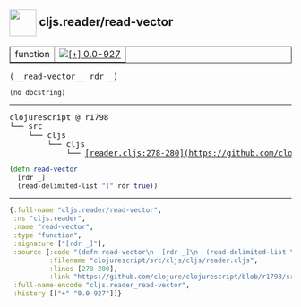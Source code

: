 ## <img width="48px" valign="middle" src="http://i.imgur.com/Hi20huC.png"> cljs.reader/read-vector

 <table border="1">
<tr>
<td>function</td>
<td><a href="https://github.com/cljsinfo/api-refs/tree/0.0-927"><img valign="middle" alt="[+] 0.0-927" src="https://img.shields.io/badge/+-0.0--927-lightgrey.svg"></a> </td>
</tr>
</table>

 <samp>
(__read-vector__ rdr _)<br>
</samp>

```
(no docstring)
```

---

 <pre>
clojurescript @ r1798
└── src
    └── cljs
        └── cljs
            └── <ins>[reader.cljs:278-280](https://github.com/clojure/clojurescript/blob/r1798/src/cljs/cljs/reader.cljs#L278-L280)</ins>
</pre>

```clj
(defn read-vector
  [rdr _]
  (read-delimited-list "]" rdr true))
```


---

```clj
{:full-name "cljs.reader/read-vector",
 :ns "cljs.reader",
 :name "read-vector",
 :type "function",
 :signature ["[rdr _]"],
 :source {:code "(defn read-vector\n  [rdr _]\n  (read-delimited-list \"]\" rdr true))",
          :filename "clojurescript/src/cljs/cljs/reader.cljs",
          :lines [278 280],
          :link "https://github.com/clojure/clojurescript/blob/r1798/src/cljs/cljs/reader.cljs#L278-L280"},
 :full-name-encode "cljs.reader_read-vector",
 :history [["+" "0.0-927"]]}

```
